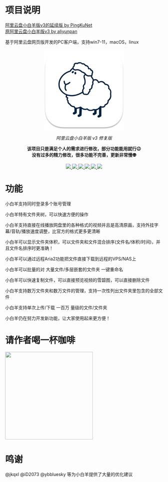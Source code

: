 # 项目说明

[阿里云盘小白羊版v3的延续版 by PingKuNet](https://github.com/PingKuNet/aliyunpan)
<br>
[原阿里云盘小白羊版v3 by aliyunpan](https://github.com/liupan1890/aliyunpan)

基于阿里云盘网页版开发的PC客户端，支持win7-11，macOS，linux

<p align="center">
  <img src="https://github.com/odomu/aliyunpan/blob/main/static/images/icon_256x256.png" alt="NebulaGraph Data Intelligence Suite(ngdi)">
</p>

<p align="center">
    <em>阿里云盘小白羊版 v3 修复版</em>
</p>

<p align="center">
<strong>该项目只是满足个人的需求进行修改，部分功能能用就行😉</strong><br>
<strong>没有过多的精力修改，很多功能不完善，更新非常慢👽</strong>
</p>

<p align="center">
<a href="https://github.com/odomu" target="_blank">
<img src="https://img.shields.io/badge/作者-@odomu-000000.svg?style=flat-square&logo=GitHub" />
</a>
<a href="https://github.com/odomu/aliyunpan/actions" target="_blank">
<img src="https://github.com/odomu/aliyunpan/workflows/Build/badge.svg" />
</a>
<a href="https://github.com/odomu/aliyunpan/releases" target="_blank">
<img src="https://img.shields.io/github/downloads/odomu/aliyunpan/total.svg?style=flat-square" />
</a>
<a href="https://github.com/odomu/aliyunpan/releases" target="_blank">
<img src="https://img.shields.io/github/release/odomu/aliyunpan.svg?style=flat-square" />
</a>
<a href="LICENSE" target="_blank">
<img src="https://img.shields.io/github/license/odomu/aliyunpan.svg?style=flat-square" />
</a>
<a href="https://t.me/+n1YbKE0JNo41MWRh" target="_blank">
<img src="https://img.shields.io/badge/Telegram-%E7%BE%A4%E7%BB%84-blue" />
</a>
</p>


# 功能
小白羊支持同时登录多个账号管理

小白羊特有文件夹树，可以快速方便的操作

小白羊支持直接在线播放网盘里的各种格式的视频并且是高清原画，支持外挂字幕/音轨/播放速度调整，比官方的格式更多更清晰

小白羊可以显示文件夹体积，可以文件夹和文件混合排序(文件名/体积/时间)，并且文件名排序时更准确！

小白羊可以通过远程Aria2功能把文件直接下载到远程的VPS/NAS上

小白羊可以批量的对 大量文件/多层嵌套的文件夹 一键重命名

小白羊可以快速复制文件，可以直接预览视频的雪碧图，可以直接删除文件

小白羊支持数万文件夹和数万文件的管理，支持一次性列出文件夹里包含的全部文件

小白羊支持单次上传/下载 一百万 量级的文件/文件夹

小白羊仍在努力开发新功能，让大家使用起来更方便！

# 请作者喝一杯咖啡
<p align="left">
  <img height="280" width="280" src="https://github.com/odomu/aliyunpan/assets/50035498/75efbbf3-36c0-4991-9dff-4ae319d09e7c" />
</p>

# 鸣谢
@jkqxl @iD2073 @ybbluesky 等为小白羊提供了大量的优化建议
